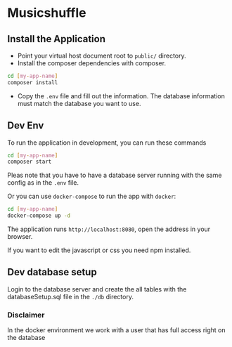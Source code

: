 # Musicshuffle

## Install the Application

* Point your virtual host document root to `public/` directory.
* Install the composer dependencies with composer.

```bash
cd [my-app-name]
composer install
```

* Copy the `.env` file and fill out the information. The database information
must match the database you want to use.

## Dev Env

To run the application in development, you can run these commands

```bash
cd [my-app-name]
composer start
```

Pleas note that you have to have a database server running with the same
config as in the `.env` file.

Or you can use `docker-compose` to run the app with `docker`:

```bash
cd [my-app-name]
docker-compose up -d
```

The application runs `http://localhost:8080`, open the address in your browser.

If you want to edit the javascript or css you need npm installed.

## Dev database setup

Login to the database server and create the all tables with the databaseSetup.sql
file in the `./db` directory.

### Disclaimer

In the docker environment we work with a user that has full access right on
the database
